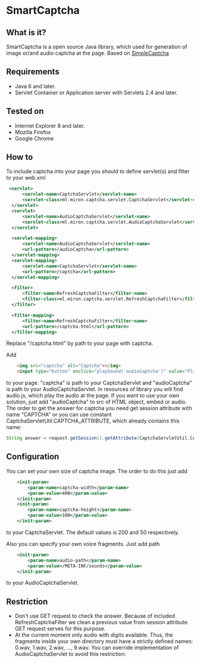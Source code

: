 SmartCaptcha
==========

## What is it?
 SmartCaptcha is a open source Java library, which used for generation of image or/and audio captcha at the page.
 Based on <a href="http://simplecaptcha.sourceforge.net/" target="_blank">SimpleCaptcha</a> 
 
## Requirements
* Java 6 and later.
* Servlet Container or Application server with Servlets 2.4 and later.

## Tested on
* Internet Explorer 8 and later.
* Mozilla Firefox
* Google Chrome

## How to 
To include captcha into your page you should to define servlet(s) and filter to your web.xml
  ``` xml
   <servlet>
        <servlet-name>CaptchaServlet</servlet-name>
        <servlet-class>ml.miron.captcha.servlet.CaptchaServlet</servlet-class>
    </servlet>
    <servlet>
        <servlet-name>AudioCaptchaServlet</servlet-name>
        <servlet-class>ml.miron.captcha.servlet.AudioCaptchaServlet</servlet-class>
    </servlet>

    <servlet-mapping>
        <servlet-name>AudioCaptchaServlet</servlet-name>
        <url-pattern>/audioCaptcha</url-pattern>
    </servlet-mapping>
    <servlet-mapping>
        <servlet-name>CaptchaServlet</servlet-name>
        <url-pattern>/captcha</url-pattern>
    </servlet-mapping>

    <filter>
        <filter-name>RefreshCaptchaFilter</filter-name>
        <filter-class>ml.miron.captcha.servlet.RefreshCaptchaFilter</filter-class>
    </filter>

    <filter-mapping>
        <filter-name>RefreshCaptchaFilter</filter-name>
        <url-pattern>/captcha.html</url-pattern>
    </filter-mapping>
  ```
Replace "/captcha.html" by path to your page with captcha.

Add 
``` html
    <img src="captcha" alt="Captcha"></img>
    <input type="button" onclick="playSound('audioCaptcha')" value="Play"/>
```
to your page.
"captcha" is path to your CaptchaServlet and "audioCaptcha" is path to your AudioCaptchaServlet. 
In resources of library you will find audio.js, which play the audio at the page. 
If you want to use your own solution, just add "audioCaptcha" to src of HTML object, embed or audio.
The order to get the answer for captcha you need get session attribute with name "CAPTCHA" or you can use constant CaptchaServletUtil.CAPTCHA_ATTRIBUTE, which already contains this name:
``` java
String answer = request.getSession().getAttribute(CaptchaServletUtil.CAPTCHA_ATTRIBUTE);
``` 

## Configuration
You can set your own size of captcha image. The order to do this just add 
``` xml
    <init-param>
        <param-name>captcha-width</param-name>
        <param-value>400</param-value>
    </init-param>
    <init-param>
        <param-name>captcha-height</param-name>
        <param-value>100</param-value>
    </init-param>
```
to your CaptchaServlet. The default values is 200 and 50 respectively.

Also you can specify your own voice fragments. Just add path 
``` xml
    <init-param>
        <param-name>audio-path</param-name>
        <param-value>/META-INF/sounds</param-value>
    </init-param>
```
to your AudioCaptchaServlet. 

## Restriction
* Don't use GET request to check the answer. Because of included RefreshCaptchaFilter we clean a previous 
value from session attribute. GET request serves for this purpose.
* At the current moment only audio with digits available. Thus, the fragments inside your own directory must have a strictly defined names: 0.wav, 1.wav, 2.wav, ..., 9.wav. You can override implementation of AudioCaptchaServlet to avoid this restriction.
